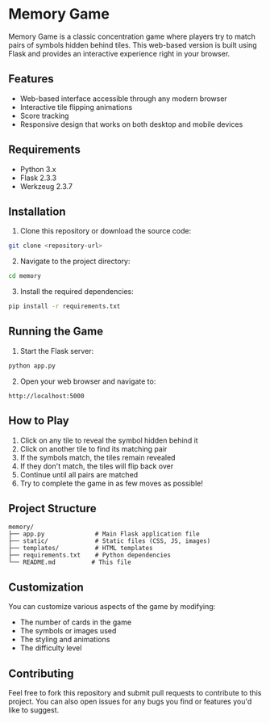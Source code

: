 # Memory Game

Memory Game is a classic concentration game where players try to match pairs of symbols hidden behind tiles. This web-based version is built using Flask and provides an interactive experience right in your browser.

## Features

- Web-based interface accessible through any modern browser
- Interactive tile flipping animations
- Score tracking
- Responsive design that works on both desktop and mobile devices

## Requirements

- Python 3.x
- Flask 2.3.3
- Werkzeug 2.3.7

## Installation

1. Clone this repository or download the source code:
```bash
git clone <repository-url>
```

2. Navigate to the project directory:
```bash
cd memory
```

3. Install the required dependencies:
```bash
pip install -r requirements.txt
```

## Running the Game

1. Start the Flask server:
```bash
python app.py
```

2. Open your web browser and navigate to:
```
http://localhost:5000
```

## How to Play

1. Click on any tile to reveal the symbol hidden behind it
2. Click on another tile to find its matching pair
3. If the symbols match, the tiles remain revealed
4. If they don't match, the tiles will flip back over
5. Continue until all pairs are matched
6. Try to complete the game in as few moves as possible!

## Project Structure

```
memory/
├── app.py              # Main Flask application file
├── static/             # Static files (CSS, JS, images)
├── templates/          # HTML templates
├── requirements.txt    # Python dependencies
└── README.md          # This file
```

## Customization

You can customize various aspects of the game by modifying:
- The number of cards in the game
- The symbols or images used
- The styling and animations
- The difficulty level

## Contributing

Feel free to fork this repository and submit pull requests to contribute to this project. You can also open issues for any bugs you find or features you'd like to suggest.